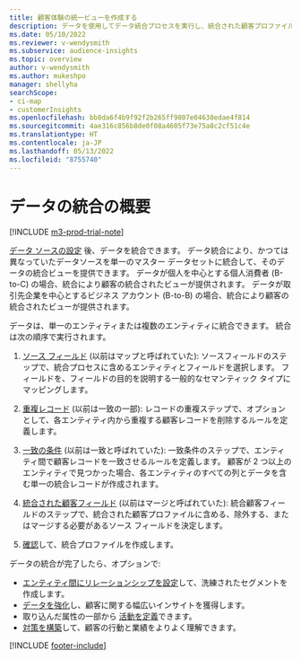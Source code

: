 ```yaml
---
title: 顧客体験の統一ビューを作成する
description: データを使用してデータ統合プロセスを実行し、統合された顧客プロファイルの単一のデータセットを作成します。
ms.date: 05/10/2022
ms.reviewer: v-wendysmith
ms.subservice: audience-insights
ms.topic: overview
author: v-wendysmith
ms.author: mukeshpo
manager: shellyha
searchScope:
- ci-map
- customerInsights
ms.openlocfilehash: bb8da6f4b9f92f2b265ff9807e04638edae4f814
ms.sourcegitcommit: 4ae316c856b8de0f08a4605f73e75a8c2cf51c4e
ms.translationtype: HT
ms.contentlocale: ja-JP
ms.lasthandoff: 05/13/2022
ms.locfileid: "8755740"
---
```

# <a name="data-unification-overview"></a>データの統合の概要

[!INCLUDE [m3-prod-trial-note](includes/m3-prod-trial-note.md)]

[データ ソースの設定](data-sources.md) 後、データを統合できます。 データ統合により、かつては異なっていたデータソースを単一のマスター データセットに統合して、そのデータの統合ビューを提供できます。 データが個人を中心とする個人消費者 (B-to-C) の場合、統合により顧客の統合されたビューが提供されます。 データが取引先企業を中心とするビジネス アカウント (B-to-B) の場合、統合により顧客の統合されたビューが提供されます。

データは、単一のエンティティまたは複数のエンティティに統合できます。 統合は次の順序で実行されます。

1. [ソース フィールド](map-entities.md) (以前はマップと呼ばれていた): ソースフィールドのステップで、統合プロセスに含めるエンティティとフィールドを選択します。 フィールドを、フィールドの目的を説明する一般的なセマンティック タイプにマッピングします。

1. [重複レコード](remove-duplicates.md) (以前は一致の一部): レコードの重複ステップで、オプションとして、各エンティティ内から重複する顧客レコードを削除するルールを定義します。

1. [一致の条件](match-entities.md) (以前は一致と呼ばれていた): 一致条件のステップで、エンティティ間で顧客レコードを一致させるルールを定義します。 顧客が 2 つ以上のエンティティで見つかった場合、各エンティティのすべての列とデータを含む単一の統合レコードが作成されます。

1. [統合された顧客フィールド](merge-entities.md) (以前はマージと呼ばれていた): 統合顧客フィールドのステップで、統合された顧客プロファイルに含める、除外する、またはマージする必要があるソース フィールドを決定します。  

1. [確認](review-unification.md)して、統合プロファイルを作成します。

データの統合が完了したら、オプションで:

- [エンティティ間にリレーションシップを設定](relationships.md)して、洗練されたセグメントを作成します。
- [データを強化](enrichment-hub.md)し、顧客に関する幅広いインサイトを獲得します。
- 取り込んだ属性の一部から [活動を定義](activities.md)できます。
- [対策を構築](measures.md)して、顧客の行動と業績をよりよく理解できます。

[!INCLUDE [footer-include](includes/footer-banner.md)]
